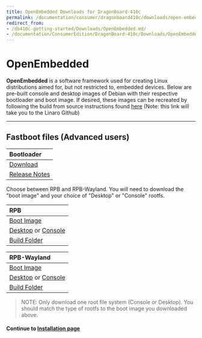 ```yaml
---
title: OpenEmbedded Downloads for DragonBoard-410c
permalink: /documentation/consumer/dragonboard410c/downloads/open-embedded.md.html
redirect_from:
- /db410c-getting-started/Downloads/OpenEmbedded.md/
- /documentation/ConsumerEdition/DragonBoard-410c/Downloads/OpenEmbedded.md.html
---
```

# OpenEmbedded

**OpenEmbedded** is a software framework used for creating Linux distributions aimed for, but not restricted to, embedded devices. Below are pre-built console and desktop images of Debian with their respective bootloader and boot image. If desired, these images can be recreated by following the build from source instructions found [here](https://github.com/Linaro/documentation/blob/master/Reference-Platform/CECommon/OE.md) (Note: this link will take you to the Linaro Github)

***

## Fastboot files (Advanced users)

| Bootloader                                                                                                                              |
|:----------------------------------------------------------------------------------------------------------------------------------------|
| [Download](http://builds.96boards.org/releases/dragonboard410c/linaro/rescue/latest/dragonboard410c_bootloader_emmc_linux-*.zip)        |
| [Release Notes](http://builds.96boards.org/releases/dragonboard410c/linaro/rescue/latest/)      |

Choose between RPB and RPB-Wayland. You will need to download the "boot image" and your choice of "Desktop" or "Console" rootfs.

| RPB                                                                                                                                     |
|:----------------------------------------------------------------------------------------------------------------------------------------|
| [Boot Image](http://builds.96boards.org/releases/reference-platform/openembedded/dragonboard410c/latest/rpb/boot-Image--*-dragonboard-410c-*.img)                                                                                                               |
| [Desktop](http://builds.96boards.org/releases/reference-platform/openembedded/dragonboard410c/latest/rpb/rpb-desktop-image-dragonboard-410c-*.rootfs.ext4.gz) or [Console](http://builds.96boards.org/releases/reference-platform/openembedded/dragonboard410c/latest/rpb/rpb-console-image-dragonboard-410c-*.rootfs.ext4.gz)                                                       |
| [Build Folder](http://builds.96boards.org/releases/reference-platform/openembedded/dragonboard410c/latest/rpb/)                         |

| RPB-Wayland                                                                                                                             |
|:----------------------------------------------------------------------------------------------------------------------------------------|
| [Boot Image](http://builds.96boards.org/releases/reference-platform/openembedded/dragonboard410c/latest/rpb-wayland/boot-Image--*-dragonboard-410c-*.img)                                                                                                               |
| [Desktop](http://builds.96boards.org/releases/reference-platform/openembedded/dragonboard410c/latest/rpb-wayland/rpb-weston-image-dragonboard-410c-*.rootfs.ext4.gz) or [Console](http://builds.96boards.org/releases/reference-platform/openembedded/dragonboard410c/latest/rpb-wayland/rpb-console-image-dragonboard-410c-*.rootfs.ext4.gz)                                               |
| [Build Folder](http://builds.96boards.org/releases/reference-platform/openembedded/dragonboard410c/latest/rpb-wayland/)                 |

> NOTE: Only download one root file system (Console or Desktop). You should match the type of rootfs to the boot image you downloaded above.

#### Continue to [Installation page](../installation/)
